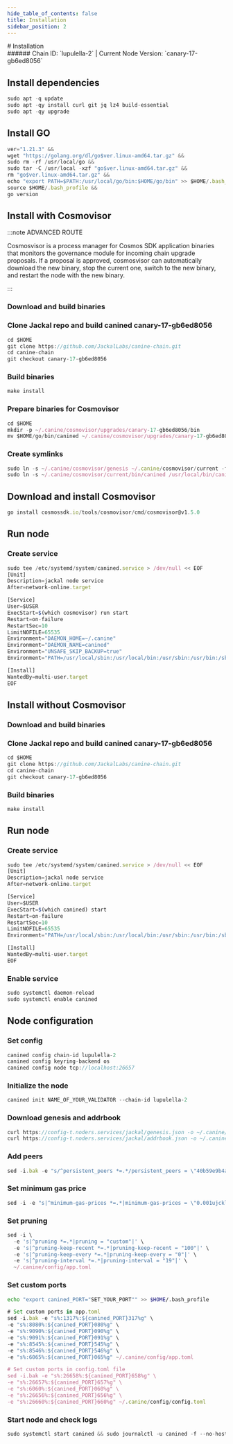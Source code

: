 ```yaml
---
hide_table_of_contents: false
title: Installation
sidebar_position: 2
---
```


<div class="h1-with-icon icon-jackal">
# Installation
</div>
###### Chain ID: `lupulella-2` | Current Node Version: `canary-17-gb6ed8056`

## Install dependencies

```js
sudo apt -q update
sudo apt -qy install curl git jq lz4 build-essential
sudo apt -qy upgrade
```

## Install GO
```js
ver="1.21.3" &&
wget "https://golang.org/dl/go$ver.linux-amd64.tar.gz" &&
sudo rm -rf /usr/local/go &&
sudo tar -C /usr/local -xzf "go$ver.linux-amd64.tar.gz" &&
rm "go$ver.linux-amd64.tar.gz" &&
echo "export PATH=$PATH:/usr/local/go/bin:$HOME/go/bin" >> $HOME/.bash_profile &&
source $HOME/.bash_profile &&
go version
```

## Install with Cosmovisor
:::note ADVANCED ROUTE

Cosmosvisor is a process manager for Cosmos SDK application binaries that monitors the governance module for incoming chain upgrade proposals. If a proposal is approved, cosmosvisor can automatically download the new binary, stop the current one, switch to the new binary, and restart the node with the new binary.

:::
### Download and build binaries
### Clone Jackal repo and build canined canary-17-gb6ed8056
```js
cd $HOME
git clone https://github.com/JackalLabs/canine-chain.git
cd canine-chain
git checkout canary-17-gb6ed8056
```

### Build binaries
```js
make install
```
### Prepare binaries for Cosmovisor
```js
cd $HOME
mkdir -p ~/.canine/cosmovisor/upgrades/canary-17-gb6ed8056/bin
mv $HOME/go/bin/canined ~/.canine/cosmovisor/upgrades/canary-17-gb6ed8056/bin/
```

### Create symlinks
```js
sudo ln -s ~/.canine/cosmovisor/genesis ~/.canine/cosmovisor/current -f
sudo ln -s ~/.canine/cosmovisor/current/bin/canined /usr/local/bin/canined -f
```

## Download and install Cosmovisor
```js
go install cosmossdk.io/tools/cosmovisor/cmd/cosmovisor@v1.5.0
```

## Run node
### Create service
```js
sudo tee /etc/systemd/system/canined.service > /dev/null << EOF
[Unit]
Description=jackal node service
After=network-online.target

[Service]
User=$USER
ExecStart=$(which cosmovisor) run start
Restart=on-failure
RestartSec=10
LimitNOFILE=65535
Environment="DAEMON_HOME=~/.canine"
Environment="DAEMON_NAME=canined"
Environment="UNSAFE_SKIP_BACKUP=true"
Environment="PATH=/usr/local/sbin:/usr/local/bin:/usr/sbin:/usr/bin:/sbin:/bin:/usr/games:/usr/local/games:/snap/bin:~/.canine/cosmovisor/current/bin"

[Install]
WantedBy=multi-user.target
EOF
```

## Install without Cosmovisor

### Download and build binaries
### Clone Jackal repo and build canined canary-17-gb6ed8056
```js
cd $HOME
git clone https://github.com/JackalLabs/canine-chain.git
cd canine-chain
git checkout canary-17-gb6ed8056
```

### Build binaries
```js
make install
```

## Run node
### Create service
```js
sudo tee /etc/systemd/system/canined.service > /dev/null << EOF
[Unit]
Description=jackal node service
After=network-online.target

[Service]
User=$USER
ExecStart=$(which canined) start
Restart=on-failure
RestartSec=10
LimitNOFILE=65535
Environment="PATH=/usr/local/sbin:/usr/local/bin:/usr/sbin:/usr/bin:/sbin:/bin:/usr/games:/usr/local/games:/snap/bin"

[Install]
WantedBy=multi-user.target
EOF
```

### Enable service
```js
sudo systemctl daemon-reload
sudo systemctl enable canined
```

## Node configuration
### Set config
```js
canined config chain-id lupulella-2
canined config keyring-backend os
canined config node tcp://localhost:26657
```

### Initialize the node
```js
canined init NAME_OF_YOUR_VALIDATOR --chain-id lupulella-2
```

### Download genesis and addrbook
```js
curl https://config-t.noders.services/jackal/genesis.json -o ~/.canine/config/genesis.json
curl https://config-t.noders.services/jackal/addrbook.json -o ~/.canine/config/addrbook.json
```
### Add peers
```js
sed -i.bak -e "s/^persistent_peers *=.*/persistent_peers = \"40b59e9b4a85b4ac6aa372e31cc0d733280c2769@jackal-t-rpc.noders.services:14656\"/" ~/.canine/config/config.toml
```

### Set minimum gas price
```js
sed -i -e "s|^minimum-gas-prices *=.*|minimum-gas-prices = \"0.001ujckl\"|" ~/.canine/config/app.toml
```
### Set pruning
```js
sed -i \
  -e 's|^pruning *=.*|pruning = "custom"|' \
  -e 's|^pruning-keep-recent *=.*|pruning-keep-recent = "100"|' \
  -e 's|^pruning-keep-every *=.*|pruning-keep-every = "0"|' \
  -e 's|^pruning-interval *=.*|pruning-interval = "19"|' \
  ~/.canine/config/app.toml
```

### Set custom ports

```bash
echo "export canined_PORT="SET_YOUR_PORT"" >> $HOME/.bash_profile
```

```js
# Set custom ports in app.toml
sed -i.bak -e "s%:1317%:${canined_PORT}317%g" \
-e "s%:8080%:${canined_PORT}080%g" \
-e "s%:9090%:${canined_PORT}090%g" \
-e "s%:9091%:${canined_PORT}091%g" \
-e "s%:8545%:${canined_PORT}545%g" \
-e "s%:8546%:${canined_PORT}546%g" \
-e "s%:6065%:${canined_PORT}065%g" ~/.canine/config/app.toml

# Set custom ports in config.toml file
sed -i.bak -e "s%:26658%:${canined_PORT}658%g" \
-e "s%:26657%:${canined_PORT}657%g" \
-e "s%:6060%:${canined_PORT}060%g" \
-e "s%:26656%:${canined_PORT}656%g" \
-e "s%:26660%:${canined_PORT}660%g" ~/.canine/config/config.toml
```

### Start node and check logs
```js
sudo systemctl start canined && sudo journalctl -u canined -f --no-hostname -o cat
```